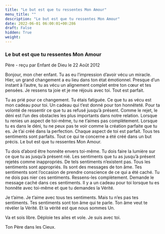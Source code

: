 ```yaml
---
title: "Le but est que tu ressentes Mon Amour"
menu_title: ""
description: "Le but est que tu ressentes Mon Amour"
date: 2022-06-01 06:00:01+00:286
draft: False
hidden: True
weight:
---
```

### Le but est que tu ressentes Mon Amour

Père - reçu par Enfant de Dieu le 22 Août 2012


Bonjour, mon cher enfant. Tu as eu l’impression d’avoir vécu un miracle. Hier, un grand changement a eu lieu dans ton état émotionnel. Presque d’un instant à l’autre, tu as vécu un alignement complet entre ton cœur et tes pensées. Je ressens ta joie et je me réjouis avec toi. Tout est parfait.

Tu as prié pour ce changement. Tu étais fatiguée. Ce que tu as vécu est mon cadeau pour toi. Un cadeau qui t’est donné pour ton honnêteté. Pour ta volonté de ressentir ce que tu as refusé jusqu’à présent. Comme le rejet, le déni est l’un des obstacles les plus importants dans notre relation. Lorsque tu renies un aspect de toi-même, tu ne t’aimes pas complètement. Lorsque tu es dans le déni, tu ne peux pas te voir comme la création parfaite que tu es. Je t’ai créé dans la perfection. Chaque aspect de toi est parfait. Tous tes sentiments sont parfaits. Tout ce qui te concerne a été créé dans un but précis. Le but est que tu ressentes Mon Amour.

Tu dois d’abord être honnête envers toi-même. Tu dois faire la lumière sur ce que tu as jusqu’à présent nié. Les sentiments que tu as jusqu’à présent rejetés comme inappropriés. De tels sentiments n’existent pas. Tous les sentiments sont appropriés. Ils sont des messages de ton âme. Tes sentiments sont l’occasion de prendre conscience de ce qui a été caché. Tu ne dois pas nier ces sentiments. Ressens-les complètement. Demande le message caché dans ces sentiments. Il y a un cadeau pour toi lorsque tu es honnête avec toi-même et que tu demandes la Vérité.

Je t’aime. Je t’aime avec tous tes sentiments. Mais tu n’es pas tes sentiments. Tes sentiments sont ton âme qui te parle. Ton âme veut te révéler la Vérité. Et la vérité est que nous sommes Un.

Va et sois libre. Déploie tes ailes et vole. Je suis avec toi.

Ton Père dans les Cieux.




